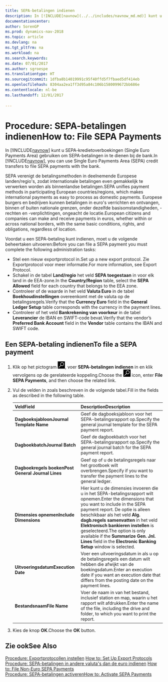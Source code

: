 ```yaml
---
title: SEPA-betalingen indienen
description: In [!INCLUDE[navnow](../../includes/navnow_md.md)] kunt u SEPA-kredietoverboekingen (Single Euro Payments Area) gebruiken om SEPA-betalingen in te dienen bij de bank.
documentationcenter: 
author: SorenGP
ms.prod: dynamics-nav-2018
ms.topic: article
ms.devlang: na
ms.tgt_pltfrm: na
ms.workload: na
ms.search.keywords: 
ms.date: 07/01/2017
ms.author: sgroespe
ms.translationtype: HT
ms.sourcegitcommit: 1dfba8b14019991c95f40ffd5f7fbaed5df414eb
ms.openlocfilehash: 8304aa2ea1ff3d95a84c106b1580099672bb686e
ms.contentlocale: nl-be
ms.lasthandoff: 12/01/2017

---
```

# <a name="how-to-file-sepa-payments"></a><span data-ttu-id="071b4-103">Procedure: SEPA-betalingen indienen</span><span class="sxs-lookup"><span data-stu-id="071b4-103">How to: File SEPA Payments</span></span>
<span data-ttu-id="071b4-104">In [!INCLUDE[navnow](../../includes/navnow_md.md)] kunt u SEPA-kredietoverboekingen (Single Euro Payments Area) gebruiken om SEPA-betalingen in te dienen bij de bank.</span><span class="sxs-lookup"><span data-stu-id="071b4-104">In [!INCLUDE[navnow](../../includes/navnow_md.md)], you can use Single Euro Payments Area (SEPA) credit transfers to file SEPA payments with the bank.</span></span>  

<span data-ttu-id="071b4-105">SEPA verenigt de betalingsmethoden in deelnemende Europese landen/regio's, zodat internationale betalingen even gemakkelijk te verwerken worden als binnenlandse betalingen.</span><span class="sxs-lookup"><span data-stu-id="071b4-105">SEPA unifies payment methods in participating European countries/regions, which makes international payments as easy to process as domestic payments.</span></span> <span data-ttu-id="071b4-106">Europese burgers en bedrijven kunnen betalingen in euro's verrichten en ontvangen, binnen of buiten nationale grenzen, onder dezelfde basisomstandigheden, -rechten en -verplichtingen, ongeacht de locatie.</span><span class="sxs-lookup"><span data-stu-id="071b4-106">European citizens and companies can make and receive payments in euros, whether within or across national borders, with the same basic conditions, rights, and obligations, regardless of location.</span></span>  

<span data-ttu-id="071b4-107">Voordat u een SEPA-betaling kunt indienen, moet u de volgende beheertaken uitvoeren:</span><span class="sxs-lookup"><span data-stu-id="071b4-107">Before you can file a SEPA payment you must complete the following administration tasks:</span></span>  

- <span data-ttu-id="071b4-108">Stel een nieuw exportprotocol in.</span><span class="sxs-lookup"><span data-stu-id="071b4-108">Set up a new export protocol.</span></span> <span data-ttu-id="071b4-109">Zie Exportprotocol voor meer informatie.</span><span class="sxs-lookup"><span data-stu-id="071b4-109">For more information, see Export Protocol.</span></span>  
- <span data-ttu-id="071b4-110">Schakel in de tabel **Land/regio** het veld **SEPA toegestaan** in voor elk land in de EEA-zone.</span><span class="sxs-lookup"><span data-stu-id="071b4-110">In the **Country/Region** table, select the **SEPA Allowed** field for each country that belongs to the EEA zone.</span></span>  
- <span data-ttu-id="071b4-111">Controleer of de waarde in het veld **Valuta Euro** in de tabel **Boekhoudinstellingen** overeenkomt met de valuta op de betalingsregels.</span><span class="sxs-lookup"><span data-stu-id="071b4-111">Verify that the **Currency Euro** field in the **General Ledger Setup** table corresponds with the currency in the payment lines.</span></span>  
- <span data-ttu-id="071b4-112">Controleer of het veld **Bankrekening van voorkeur** in de tabel **Leverancier** de IBAN en SWIFT-code bevat.</span><span class="sxs-lookup"><span data-stu-id="071b4-112">Verify that the vendor’s **Preferred Bank Account** field in the **Vendor** table contains the IBAN and SWIFT code.</span></span>  

## <a name="to-file-a-sepa-payment"></a><span data-ttu-id="071b4-113">Een SEPA-betaling indienen</span><span class="sxs-lookup"><span data-stu-id="071b4-113">To file a SEPA payment</span></span>  

1.  <span data-ttu-id="071b4-114">Klik op het pictogram ![Zoeken naar pagina of rapport](../../media/ui-search/search_small.png "pictogram Zoeken naar pagina of rapport"), voer **SEPA-betalingen indienen** in en klik vervolgens op de gerelateerde koppeling.</span><span class="sxs-lookup"><span data-stu-id="071b4-114">Choose the ![Search for Page or Report](../../media/ui-search/search_small.png "Search for Page or Report icon") icon, enter **File SEPA Payments**, and then choose the related link.</span></span>  
2.  <span data-ttu-id="071b4-115">Vul de velden in zoals beschreven in de volgende tabel.</span><span class="sxs-lookup"><span data-stu-id="071b4-115">Fill in the fields as described in the following table.</span></span>  

    |<span data-ttu-id="071b4-116">Veld</span><span class="sxs-lookup"><span data-stu-id="071b4-116">Field</span></span>|<span data-ttu-id="071b4-117">Description</span><span class="sxs-lookup"><span data-stu-id="071b4-117">Description</span></span>|  
    |---------------------------------|---------------------------------------|  
    |<span data-ttu-id="071b4-118">**Dagboeksjabloon**</span><span class="sxs-lookup"><span data-stu-id="071b4-118">**Journal Template Name**</span></span>|<span data-ttu-id="071b4-119">Geef de dagboeksjabloon voor het SEPA-betalingsrapport op.</span><span class="sxs-lookup"><span data-stu-id="071b4-119">Specify the general journal template for the SEPA payment report.</span></span>|  
    |<span data-ttu-id="071b4-120">**Dagboekbatch**</span><span class="sxs-lookup"><span data-stu-id="071b4-120">**Journal Batch**</span></span>|<span data-ttu-id="071b4-121">Geef de dagboekbatch voor het SEPA-betalingsrapport op.</span><span class="sxs-lookup"><span data-stu-id="071b4-121">Specify the general journal batch for the SEPA payment report.</span></span>|  
    |<span data-ttu-id="071b4-122">**Dagboekregels boeken**</span><span class="sxs-lookup"><span data-stu-id="071b4-122">**Post General Journal Lines**</span></span>|<span data-ttu-id="071b4-123">Geef op of u de betalingsregels naar het grootboek wilt overbrengen.</span><span class="sxs-lookup"><span data-stu-id="071b4-123">Specify if you want to transfer the payment lines to the general ledger.</span></span>|  
    |<span data-ttu-id="071b4-124">**Dimensies opnemen**</span><span class="sxs-lookup"><span data-stu-id="071b4-124">**Include Dimensions**</span></span>|<span data-ttu-id="071b4-125">Hier kunt u de dimensies invoeren die u in het SEPA-betalingsrapport wilt opnemen.</span><span class="sxs-lookup"><span data-stu-id="071b4-125">Enter the dimensions that you want to include in the SEPA payment report.</span></span> <span data-ttu-id="071b4-126">De optie is alleen beschikbaar als het veld **Alg. dagb.regels samenvatten** in het veld **Elektronisch bankieren instellen** is geselecteerd.</span><span class="sxs-lookup"><span data-stu-id="071b4-126">The option is only available if the **Summarize Gen. Jnl. Lines** field in the **Electronic Banking Setup** window is selected.</span></span>|  
    |<span data-ttu-id="071b4-127">**Uitvoeringsdatum**</span><span class="sxs-lookup"><span data-stu-id="071b4-127">**Execution Date**</span></span>|<span data-ttu-id="071b4-128">Voer een uitvoeringsdatum in als u op de betalingsregels een datum wilt hebben die afwijkt van de boekingsdatum.</span><span class="sxs-lookup"><span data-stu-id="071b4-128">Enter an execution date if you want an execution date that differs from the posting date on the payment lines.</span></span>|  
    |<span data-ttu-id="071b4-129">**Bestandsnaam**</span><span class="sxs-lookup"><span data-stu-id="071b4-129">**File Name**</span></span>|<span data-ttu-id="071b4-130">Voer de naam in van het bestand, inclusief station en map, waarin u het rapport wilt afdrukken.</span><span class="sxs-lookup"><span data-stu-id="071b4-130">Enter the name of the file, including the drive and folder, to which you want to print the report.</span></span>|  

3.  <span data-ttu-id="071b4-131">Kies de knop **OK**.</span><span class="sxs-lookup"><span data-stu-id="071b4-131">Choose the **OK** button.</span></span>  

## <a name="see-also"></a><span data-ttu-id="071b4-132">Zie ook</span><span class="sxs-lookup"><span data-stu-id="071b4-132">See Also</span></span>  
 <span data-ttu-id="071b4-133">[Procedure: Exportprotocollen instellen](how-to-set-up-export-protocols.md) </span><span class="sxs-lookup"><span data-stu-id="071b4-133">[How to: Set Up Export Protocols](how-to-set-up-export-protocols.md) </span></span>  
 <span data-ttu-id="071b4-134">[Procedure: SEPA-betalingen in andere valuta's dan de euro indienen](how-to-file-non-euro-sepa-payments.md) </span><span class="sxs-lookup"><span data-stu-id="071b4-134">[How to: File Non-Euro SEPA Payments](how-to-file-non-euro-sepa-payments.md) </span></span>  
 [<span data-ttu-id="071b4-135">Procedure: SEPA-betalingen activeren</span><span class="sxs-lookup"><span data-stu-id="071b4-135">How to: Activate SEPA Payments</span></span>](how-to-activate-sepa-payments.md)

